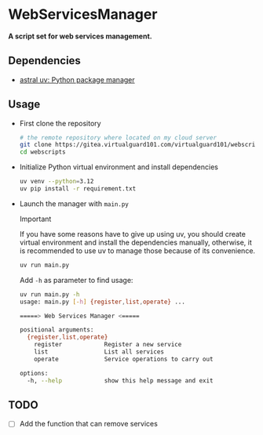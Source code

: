 # WebServicesManager

**A script set for web services management.**

## Dependencies

- [astral uv: Python package manager](https://docs.astral.sh/uv/)

## Usage

- First clone the repository
  ```bash
  # the remote repository where located on my cloud server
  git clone https://gitea.virtualguard101.com/virtualguard101/webscripts.git
  cd webscripts
  ```

- Initialize Python virtual environment and install dependencies
  ```bash
  uv venv --python=3.12
  uv pip install -r requirement.txt
  ```

- Launch the manager with `main.py`

  >[!IMPORTANT]
  >If you have some reasons have to give up using uv, you should create virtual environment and install the dependencies manually, otherwise, it is recommended to use uv to manage those because of its convenience.

  ```bash
  uv run main.py
  ```

  Add `-h` as parameter to find usage:
  ```bash
  uv run main.py -h
  usage: main.py [-h] {register,list,operate} ...

  =====> Web Services Manager <=====

  positional arguments:
    {register,list,operate}
      register            Register a new service
      list                List all services
      operate             Service operations to carry out

  options:
    -h, --help            show this help message and exit
  ```

## TODO

- [ ] Add the function that can remove services
